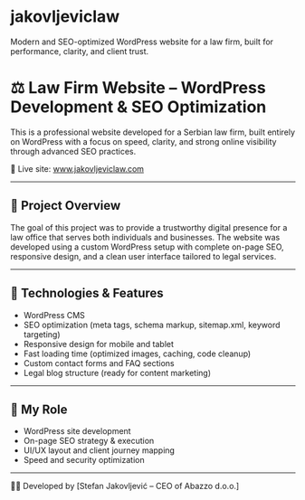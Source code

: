 # jakovljeviclaw
Modern and SEO-optimized WordPress website for a law firm, built for performance, clarity, and client trust.

# ⚖️ Law Firm Website – WordPress Development & SEO Optimization

This is a professional website developed for a Serbian law firm, built entirely on WordPress with a focus on speed, clarity, and strong online visibility through advanced SEO practices.

🔗 Live site: www.jakovljeviclaw.com

---

## 🧠 Project Overview

The goal of this project was to provide a trustworthy digital presence for a law office that serves both individuals and businesses. The website was developed using a custom WordPress setup with complete on-page SEO, responsive design, and a clean user interface tailored to legal services.

---

## 🔧 Technologies & Features

- WordPress CMS
- SEO optimization (meta tags, schema markup, sitemap.xml, keyword targeting)
- Responsive design for mobile and tablet
- Fast loading time (optimized images, caching, code cleanup)
- Custom contact forms and FAQ sections
- Legal blog structure (ready for content marketing)

---

## 🎯 My Role

- WordPress site development
- On-page SEO strategy & execution
- UI/UX layout and client journey mapping
- Speed and security optimization

---

👨‍💼 Developed by [Stefan Jakovljević – CEO of Abazzo d.o.o.]
